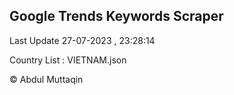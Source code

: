 

## Google Trends Keywords Scraper 
 
Last Update 27-07-2023 , 23:28:14

Country List :
VIETNAM.json



© Abdul Muttaqin 
